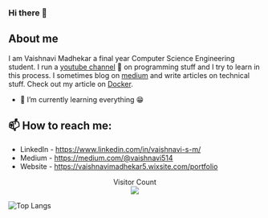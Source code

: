### Hi there 👋

## About me
I am Vaishnavi Madhekar a final year Computer Science Engineering student. I run a [youtube channel](https://www.youtube.com/channel/UCYZc6M7kL1IxxN57_ubqYMw) 🎥 on programming stuff and I try to learn in this process. I sometimes blog on [medium](https://medium.com/@vaishnavi514) and write articles on technical stuff. Check out my article on [Docker](https://medium.com/@vaishnavi514/docker-build-ship-run-any-application-anywhere-2f75d1166b50). 


- 🌱 I’m currently learning everything :grin:


## 📫 How to reach me: 

- LinkedIn - https://www.linkedin.com/in/vaishnavi-s-m/
- Medium - https://medium.com/@vaishnavi514
- Website - https://vaishnavimadhekar5.wixsite.com/portfolio

<p align ="center">
  Visitor Count <br>
<img src = "https://komarev.com/ghpvc/?username=vaish28" />
</p>



![Top Langs](https://github-readme-stats.vercel.app/api/top-langs/?username=vaish28&theme=tokyonight)



<!--
**vaish28/vaish28** is a ✨ _special_ ✨ repository because its `README.md` (this file) appears on your GitHub profile.

Here are some ideas to get you started:

- 🔭 I’m currently working on ...
- 🌱 I’m currently learning ...
- 👯 I’m looking to collaborate on ...
- 🤔 I’m looking for help with ...
- 💬 Ask me about ...
- 📫 How to reach me: ...
- 😄 Pronouns: ...
- ⚡ Fun fact: ...
-->
